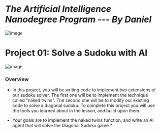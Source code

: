 # *The Artificial Intelligence Nanodegree Program --- By Daniel*


![image](http://blog.udacity.com/wp-content/uploads/2016/10/Udacity_AIND_Blog_NEW.png)

# Project 01: Solve a Sudoku with AI

![image](https://github.com/DanielProjectJourney/Artifical_Intelligence_Nano_Degree/blob/master/Images/Project01.png)

### Overview
* In this project, you will be writing code to implement two extensions of our sudoku solver. The first one will be to implement the technique called "naked twins". The second one will be to modify our existing code to solve a diagonal sudoku. To complete this project you will use the tools you learned about in the lesson, and build upon them.

* Your goals are to implement the naked twins function, and write an AI agent that will solve the Diagonal Sudoku game.*
